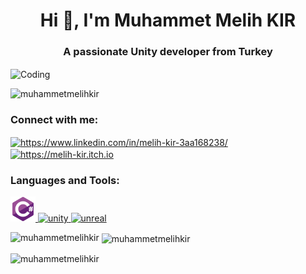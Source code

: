 <h1 align="center">Hi 👋, I'm Muhammet Melih KIR</h1>
<h3 align="center">A passionate Unity developer from Turkey</h3>
<img align="center" alt="Coding" width="1000" src="https://www.themasterpicks.com/wp-content/uploads/2020/04/22b22287602523.5dbd29081561d.gif">

<p align="left"> <img src="https://komarev.com/ghpvc/?username=muhammetmelihkir&label=Profile%20views&color=0e75b6&style=flat" alt="muhammetmelihkir" /> </p>

<h3 align="left">Connect with me:</h3>
<p align="left">
<a href="https://linkedin.com/in/melih-kir-3aa168238/" target="blank"><img align="center" src="https://raw.githubusercontent.com/rahuldkjain/github-profile-readme-generator/master/src/images/icons/Social/linked-in-alt.svg" alt="https://www.linkedin.com/in/melih-kir-3aa168238/" height="30" width="40" /></a>
<a href="https://melih-kir.itch.io" target="blank"><img align="center" src="https://raw.githubusercontent.com/rahuldkjain/github-profile-readme-generator/master/src/images/icons/Social/linked-in-alt.svg" alt="https://melih-kir.itch.io" height="30" width="40" /></a>
  
  


<h3 align="left">Languages and Tools:</h3>
<p align="left"> <a href="https://www.w3schools.com/cs/" target="_blank" rel="noreferrer"> <img src="https://raw.githubusercontent.com/devicons/devicon/master/icons/csharp/csharp-original.svg" alt="csharp" width="40" height="40"/> </a> <a href="https://unity.com/" target="_blank" rel="noreferrer"> <img src="https://www.vectorlogo.zone/logos/unity3d/unity3d-icon.svg" alt="unity" width="40" height="40"/> </a> <a href="https://unrealengine.com/" target="_blank" rel="noreferrer"> <img src="https://raw.githubusercontent.com/kenangundogan/fontisto/036b7eca71aab1bef8e6a0518f7329f13ed62f6b/icons/svg/brand/unreal-engine.svg" alt="unreal" width="40" height="40"/> </a> </p>

<p><img align="left" src="https://github-readme-stats.vercel.app/api/top-langs?username=muhammetmelihkir&show_icons=true&locale=en&layout=compact" alt="muhammetmelihkir" /></p>

<p>&nbsp;<img align="center" src="https://github-readme-stats.vercel.app/api?username=muhammetmelihkir&show_icons=true&locale=en" alt="muhammetmelihkir" /></p>

<p><img align="center" src="https://github-readme-streak-stats.herokuapp.com/?user=muhammetmelihkir&" alt="muhammetmelihkir" /></p>
